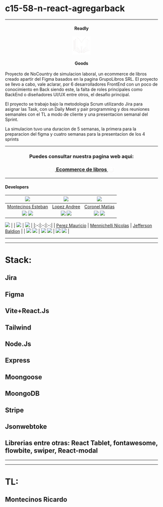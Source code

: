 # c15-58-n-react-agregarback

<hr/>
<div align="center">
  <h4 align="center">Readly</h4>
    <img
      align="center" width="60px"  height="60px" 
      src='./Front/readly-goods/src/assets/logo/logo.png'
      alt="logo"        
    />        
  <h4 align="center">Goods</h4>
</div>



<p>Proyecto de NoCountry de simulacion laboral, un ecommerce de libros creado apartir del Figma basados en la pagina GrupoLibros SRL. El proyecto se llevo a cabo, vale aclarar, por 6 desarrolladores FrontEnd con un poco de conocimiento en Back siendo este, la falta de roles principales como BackEnd o diseñadores UI/UX entre otros, el desafio principal.</p>
<p>El proyecto se trabajo bajo la metodologia Scrum utilizando Jira para asignar las Task, con un Daily Meet y pair programming y dos reuniones semanales con el TL a modo de cliente y una presentacion semanal del Sprint.</p>
<p>La simulacion tuvo una duracion de 5 semanas, la primera para la preparacion del figma y cuatro semanas para la presentacion de los 4 sprints</p>

---

<h3 align="center"  ><b>Puedes consultar nuestra pagina web aqui­:</b></h3>
<h3 align="center"><a href="https://c15-58-readlygoods.vercel.app/" target="_blank" rel="noopener noreferrer"> <img align="center" width="20px"  height="20px" src="./Front/readly-goods/src/assets/logo/logo.png"> Ecommerce de libros <img align="center" width="20px"  height="20px" src="./Front/readly-goods/src/assets/logo/logo.png"> </a></h3>

<hr>

<h4>Developers</h4>

| <img src="https://avatars.githubusercontent.com/u/81337401?v=4" width="50"> | <img src="https://avatars.githubusercontent.com/u/150639085?v=4" width="50"> | <img src="https://avatars.githubusercontent.com/u/97346804?s=400&u=ad8a7d6f8038ee3819bd0f28abb9ef5983eddda0&v=4" width="50"> |
|:-:|:-:|:-:|
| [Montecinos Esteban](https://github.com/Esteban-Montecinos) | [Lopez Andree](https://github.com/andreSuarezl) | [Coronel Matias](https://github.com/MatiasCoronel1312) |
| <a href="https://github.com/Esteban-Montecinos"><img src="https://img.shields.io/badge/github-%23121011.svg?&style=for-the-badge&logo=github&logoColor=white"/></a> <a href="https://www.linkedin.com/in/esteban-montecinos/"><img src="https://img.shields.io/badge/linkedin%20-%230077B5.svg?&style=for-the-badge&logo=linkedin&logoColor=white"/></a> | <a href="https://github.com/andreSuarezl"><img src="https://img.shields.io/badge/github-%23121011.svg?&style=for-the-badge&logo=github&logoColor=white"/></a> <a href=""><img src="https://img.shields.io/badge/linkedin%20-%230077B5.svg?&style=for-the-badge&logo=linkedin&logoColor=white"/></a> | <a href="https://github.com/MatiasCoronel1312"><img src="https://img.shields.io/badge/github-%23121011.svg?&style=for-the-badge&logo=github&logoColor=white"/></a> <a href="https://www.linkedin.com/in/matias-coronel-77a8b822b/"><img src="https://img.shields.io/badge/linkedin%20-%230077B5.svg?&style=for-the-badge&logo=linkedin&logoColor=white"/></a> |


 <img src="https://avatars.githubusercontent.com/u/129871413?v=4" width="50"> | | <img src="https://avatars.githubusercontent.com/u/74836386?v=4" width="50"> | <img src="https://avatars.githubusercontent.com/u/103533675?v=4" width="50"> | 
|:-:|:-:|:-:|
| [Perez Mauricio](https://github.com/mauperez9918) | [Mennichelli Nicolas](https://github.com/michiqueli) | [Jefferson Baldion](https://github.com/JeffersonBaldion) | 
| <a href="https://github.com/mauperez9918"><img src="https://img.shields.io/badge/github-%23121011.svg?&style=for-the-badge&logo=github&logoColor=white"/></a> <a href="https://www.linkedin.com/in/mauricio-perez-885973258/"><img src="https://img.shields.io/badge/linkedin%20-%230077B5.svg?&style=for-the-badge&logo=linkedin&logoColor=white"/></a> | <a href="https://github.com/michiqueli"><img src="https://img.shields.io/badge/github-%23121011.svg?&style=for-the-badge&logo=github&logoColor=white"/></a> <a href="https://www.linkedin.com/in/nicol%C3%A1s-m-22585018b/"><img src="https://img.shields.io/badge/linkedin%20-%230077B5.svg?&style=for-the-badge&logo=linkedin&logoColor=white"/></a> | <a href="https://github.com/JeffersonBaldion"><img src="https://img.shields.io/badge/github-%23121011.svg?&style=for-the-badge&logo=github&logoColor=white"/></a> <a href="https://www.linkedin.com/in/jeffersonbaldion/"><img src="https://img.shields.io/badge/linkedin%20-%230077B5.svg?&style=for-the-badge&logo=linkedin&logoColor=white"/></a> |


<hr/>







---

# Stack:

## Jira

## Figma

## Vite+React.Js

## Tailwind

## Node.Js

## Express

## Moongoose

## MoongoDB

## Stripe

## Jsonwebtoke

## Librerias entre otras: React Tablet, fontawesome, flowbite, swiper, React-modal

---
---

# TL:

## Montecinos Ricardo
